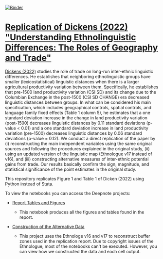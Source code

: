 [![Binder](https://mybinder.org/badge_logo.svg)](https://mybinder.org/v2/gh/jjgecon/Replication_Dickens_2022/HEAD) 
# [Replication of Dickens (2022) "Understanding Ethnolinguistic Differences: The Roles of Geography and Trade"](https://econpapers.repec.org/paper/zbwi4rdps/62.htm)

[Dickens (2022)](https://doi.org/10.1093/ej/ueab065) studies the role of trade on long-run inter-ethnic linguistic differences. He establishes that neighboring ethnolinguistic groups have smaller (lexicostatistical) linguistic distances when there is a larger agricultural productivity variation between them. Specifically, he establishes that pre-1500 land productivity variation (CSI SD) and its change due to the Columbian Exchange in the post-1500 (CSI SD CHANGE) era decreased linguistic distances between groups. In what can be considered his main specification, which includes geographical controls, spatial controls, and language family fixed effects (Table 1 column 5), he estimates that a one standard deviation increase in the change in land productivity variation (post-1500) decreases linguistic distances by 0.11 standard deviations (p-value < 0.01) and a one standard deviation increase in land productivity variation (pre-1500) decreases linguistic distances by 0.06 standard deviations (p-value = 0.12). We conduct a direct replication of the paper by (i) reconstructing the main independent variables using the same original sources and following the procedures explained in the original study, (ii) using an updated version of the linguistic map (Ethnologue v17 instead of v16), and (iii) constructing alternative measures of inter-ethnic potential gains from trade. Our results basically confirm the sign, magnitude, and statistical significance of the point estimates in the original study.

This repository replicates Figure 1 and Table 1 of Dicken (2022) using Python instead of Stata.

To view the notebooks you can access the Deepnote projects:

- [Report Tables and Figures](https://deepnote.com/workspace/replication-dickens-2022-ff5e06ca-d8fd-4344-b73c-7d07c01f9c63/project/1-Report-Tables-and-Figures-2158a300-6955-4725-92f2-79476c32a378) 
    - This notebook produces all the figures and tables found in the report.

- [Construction of the Alternative Data](https://deepnote.com/workspace/replication-dickens-2022-ff5e06ca-d8fd-4344-b73c-7d07c01f9c63/project/2-Construction-of-the-Alternative-Data-4a945f27-2c4c-4244-8f3b-ab6dff812a2f)
    - This project uses the Ethnologe v16 and v17 to reconstruct buffer zones used in the replication report. Due to copyright issues of the Ethnologue, most of the notebooks can't be executed. However, you can view how we constructed the data and each cell output.
